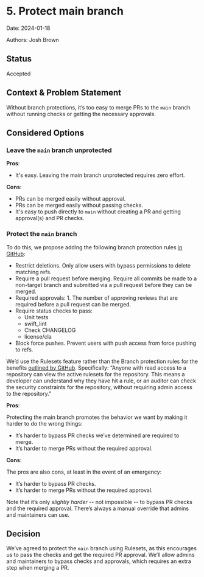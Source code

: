 # 5. Protect main branch

Date: 2024-01-18

Authors: Josh Brown

## Status

Accepted

## Context & Problem Statement

Without branch protections, it’s too easy to merge PRs to the `main` branch without running checks or getting the necessary approvals. 

## Considered Options

### Leave the `main` branch unprotected

**Pros**:

- It's easy. Leaving the main branch unprotected requires zero effort.

**Cons**:

- PRs can be merged easily without approval.
- PRs can be merged easily without passing checks.
- It's easy to push directly to `main` without creating a PR and getting approval(s) and PR checks.

### Protect the `main` branch

To do this, we propose adding the following branch protection rules [in GitHub](https://github.com/planetary-social/nos/settings/rules):

- Restrict deletions. Only allow users with bypass permissions to delete matching refs.
- Require a pull request before merging. Require all commits be made to a non-target branch and submitted via a pull request before they can be merged.
- Required approvals: 1. The number of approving reviews that are required before a pull request can be merged.
- Require status checks to pass:
    - Unit tests
    - swift_lint
    - Check CHANGELOG
    - license/cla
- Block force pushes. Prevent users with push access from force pushing to refs.

We’d use the Rulesets feature rather than the Branch protection rules for the benefits [outlined by GitHub](https://docs.github.com/en/repositories/configuring-branches-and-merges-in-your-repository/managing-rulesets/about-rulesets#about-rulesets-protected-branches-and-protected-tags). Specifically: “Anyone with read access to a repository can view the active rulesets for the repository. This means a developer can understand why they have hit a rule, or an auditor can check the security constraints for the repository, without requiring admin access to the repository.”

**Pros**:

Protecting the main branch promotes the behavior we want by making it harder to do the wrong things: 

- It’s harder to bypass PR checks we’ve determined are required to merge.
- It’s harder to merge PRs without the required approval.

**Cons**:

The pros are also cons, at least in the event of an emergency:

- It’s harder to bypass PR checks.
- It’s harder to merge PRs without the required approval.

Note that it’s only *slightly harder* -- not impossible -- to bypass PR checks and the required approval. There’s always a manual override that admins and maintainers can use.

## Decision

We’ve agreed to protect the `main` branch using Rulesets, as this encourages us to pass the checks and get the required PR approval. We’ll allow admins and maintainers to bypass checks and approvals, which requires an extra step when merging a PR.
